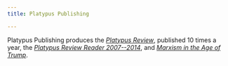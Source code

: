 ```yaml
---
title: Platypus Publishing

---
```

Platypus Publishing produces the _[Platypus Review](/platypus-review)_, published 10 times a year, the _[Platypus Review Reader 2007--2014](platypus-reader)_, and _[Marxism in the Age of Trump](marxism-age-trump)_.
